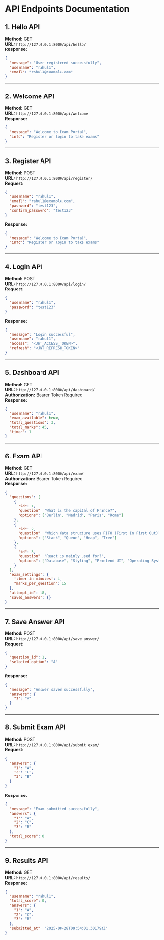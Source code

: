 # API Endpoints Documentation

## 1. Hello API
**Method:** GET  
**URL:** `http://127.0.0.1:8000/api/hello/`  
**Response:**
```json
{
  "message": "User registered successfully",
  "username": "rahul1",
  "email": "rahul1@example.com"
}
```

---

## 2. Welcome API
**Method:** GET  
**URL:** `http://127.0.0.1:8000/api/welcome`  
**Response:**
```json
{
  "message": "Welcome to Exam Portal",
  "info": "Register or login to take exams"
}
```

---

## 3. Register API
**Method:** POST  
**URL:** `http://127.0.0.1:8000/api/register/`  
**Request:**
```json
{
  "username": "rahul1",
  "email": "rahul1@example.com",
  "password": "test123",
  "confirm_password": "test123"
}
```
**Response:**
```json
{
  "message": "Welcome to Exam Portal",
  "info": "Register or login to take exams"
}
```

---

## 4. Login API
**Method:** POST  
**URL:** `http://127.0.0.1:8000/api/login/`  
**Request:**
```json
{
  "username": "rahul1",
  "password": "test123"
}
```
**Response:**
```json
{
  "message": "Login successful",
  "username": "rahul1",
  "access": "<JWT_ACCESS_TOKEN>",
  "refresh": "<JWT_REFRESH_TOKEN>"
}
```

---

## 5. Dashboard API
**Method:** GET  
**URL:** `http://127.0.0.1:8000/api/dashboard/`  
**Authorization:** Bearer Token Required  
**Response:**
```json
{
  "username": "rahul1",
  "exam_available": true,
  "total_questions": 3,
  "total_marks": 45,
  "timer": 1
}
```

---

## 6. Exam API
**Method:** GET  
**URL:** `http://127.0.0.1:8000/api/exam/`  
**Authorization:** Bearer Token Required  
**Response:**
```json
{
  "questions": [
    {
      "id": 1,
      "question": "What is the capital of France?",
      "options": ["Berlin", "Madrid", "Paris", "Rome"]
    },
    {
      "id": 2,
      "question": "Which data structure uses FIFO (First In First Out)?",
      "options": ["Stack", "Queue", "Heap", "Tree"]
    },
    {
      "id": 3,
      "question": "React is mainly used for?",
      "options": ["Database", "Styling", "Frontend UI", "Operating System"]
    }
  ],
  "exam_settings": {
    "timer in minutes": 1,
    "marks_per_question": 15
  },
  "attempt_id": 18,
  "saved_answers": {}
}
```

---

## 7. Save Answer API
**Method:** POST  
**URL:** `http://127.0.0.1:8000/api/save_answer/`  
**Request:**
```json
{
  "question_id": 1,
  "selected_option": "A"
}
```
**Response:**
```json
{
  "message": "Answer saved successfully",
  "answers": {
    "1": "A"
  }
}
```

---

## 8. Submit Exam API
**Method:** POST  
**URL:** `http://127.0.0.1:8000/api/submit_exam/`  
**Request:**
```json
{
  "answers": {
    "1": "A",
    "2": "C",
    "3": "B"
  }
}
```
**Response:**
```json
{
  "message": "Exam submitted successfully",
  "answers": {
    "1": "A",
    "2": "C",
    "3": "B"
  },
  "total_score": 0
}
```

---

## 9. Results API
**Method:** GET  
**URL:** `http://127.0.0.1:8000/api/results/`  
**Response:**
```json
{
  "username": "rahul1",
  "total_score": 0,
  "answers": {
    "1": "A",
    "2": "C",
    "3": "B"
  },
  "submitted_at": "2025-08-28T09:54:01.301793Z"
}
```
